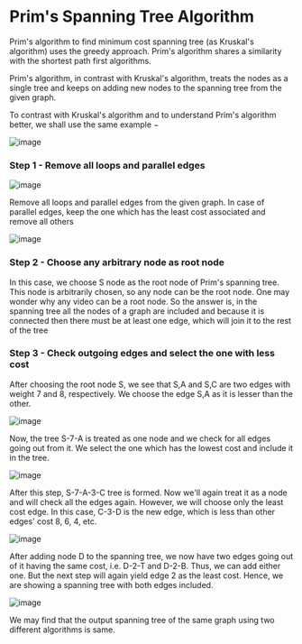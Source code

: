 # Prim's Spanning Tree Algorithm

Prim's algorithm to find minimum cost spanning tree (as Kruskal's algorithm) uses the greedy approach. Prim's algorithm shares a similarity with the shortest path first algorithms.

Prim's algorithm, in contrast with Kruskal's algorithm, treats the nodes as a single tree and keeps on adding new nodes to the spanning tree from the given graph.

To contrast with Kruskal's algorithm and to understand Prim's algorithm better, we shall use the same example −

![image](https://user-images.githubusercontent.com/65532584/94996056-eee7e780-05bf-11eb-9777-80cea5f031c4.png)

### Step 1 - Remove all loops and parallel edges

![image](https://user-images.githubusercontent.com/65532584/94996074-045d1180-05c0-11eb-8b15-54b5a864140f.png)

Remove all loops and parallel edges from the given graph. In case of parallel edges, keep the one which has the least cost associated and remove all others

![image](https://user-images.githubusercontent.com/65532584/94996089-163eb480-05c0-11eb-9b35-799fe45c9737.png)

### Step 2 - Choose any arbitrary node as root node

In this case, we choose S node as the root node of Prim's spanning tree. This node is arbitrarily chosen, so any node can be the root node. One may wonder why any video can be a root node. So the answer is, in the spanning tree all the nodes of a graph are included and because it is connected then there must be at least one edge, which will join it to the rest of the tree

### Step 3 - Check outgoing edges and select the one with less cost

After choosing the root node S, we see that S,A and S,C are two edges with weight 7 and 8, respectively. We choose the edge S,A as it is lesser than the other.

![image](https://user-images.githubusercontent.com/65532584/94996110-38d0cd80-05c0-11eb-8c64-83bb9d8abbb0.png)

Now, the tree S-7-A is treated as one node and we check for all edges going out from it. We select the one which has the lowest cost and include it in the tree.

![image](https://user-images.githubusercontent.com/65532584/94996118-45552600-05c0-11eb-9698-c96df349e4fd.png)

After this step, S-7-A-3-C tree is formed. Now we'll again treat it as a node and will check all the edges again. However, we will choose only the least cost edge. In this case, C-3-D is the new edge, which is less than other edges' cost 8, 6, 4, etc.

![image](https://user-images.githubusercontent.com/65532584/94996129-530aab80-05c0-11eb-9f5e-1ea643397e72.png)

After adding node D to the spanning tree, we now have two edges going out of it having the same cost, i.e. D-2-T and D-2-B. Thus, we can add either one. But the next step will again yield edge 2 as the least cost. Hence, we are showing a spanning tree with both edges included.

![image](https://user-images.githubusercontent.com/65532584/94996136-66b61200-05c0-11eb-9c1b-ea205186f1f9.png)

We may find that the output spanning tree of the same graph using two different algorithms is same.

